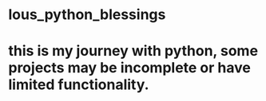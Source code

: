 # lous_python_blessings
# this is my journey with python, some projects may be incomplete or have limited functionality. 

